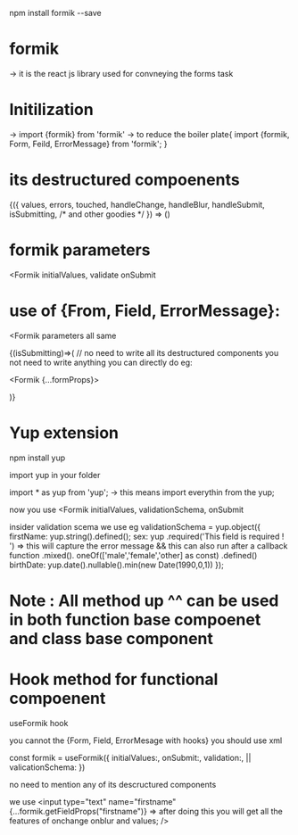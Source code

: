  npm install formik --save
# formik
-> it is the react js library used for convneying the forms task

# Initilization
-> import {formik} from 'formik'
-> to reduce the boiler plate{
    import {formik, Form, Feild, ErrorMessage} from 'formik';
}
# its destructured compoenents
{({
         values,
         errors,
         touched,
         handleChange,
         handleBlur,
         handleSubmit,
         isSubmitting,
         /* and other goodies */
       }) => ()


# formik parameters
<Formik
initialValues,
validate
onSubmit
>

# use of {From, Field, ErrorMessage}:

<Formik
parameters all same
>

{(isSubmitting)=>(   // no need to write all its destructured components
you not need to write anything 
you can directly do
eg:

<Formik {...formProps}>
  <Form>
    <Field/>
  </From>
</Formik>
)}
</Formik>

# Yup extension
npm install yup

import yup in your folder

import * as yup from 'yup'; -> this means import everythin from the yup;


now you use 
<Formik
initialValues,
validationSchema,
onSubmit
></Formik>

insider validation scema we use
eg 
validationSchema = yup.object({
  firstName: yup.string().defined();
  sex: yup
  .required('This field is required ! ')  => this will capture the error message && this can also run after a callback function
  .mixed().
  oneOf(['male','female','other] as const)
  .defined()
  birthDate: yup.date().nullable().min(new Date(1990,0,1))
});

# Note : All method up ^^ can be used in both function base compoenet and class base component


# Hook method for functional compoenent

useFormik hook

you cannot the {Form, Field, ErrorMesage with hooks}
you should use xml 

const formik = useFormik({
  initialValues:,
  onSubmit:,
  validation:,   || valicationSchema:
})

no need to mention any of its descructured components

we use
<input
type="text"
name="firstname"
{...formik.getFieldProps("firstname")} => after doing this you will get all the features of onchange onblur and values;
/>